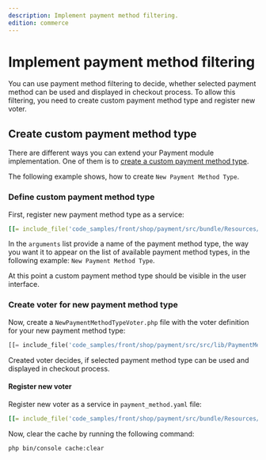 ```yaml
---
description: Implement payment method filtering.
edition: commerce
---
```


# Implement payment method filtering

You can use payment method filtering to decide, whether selected payment method can be used and displayed in checkout process.
To allow this filtering, you need to create custom payment method type and register new voter.

## Create custom payment method type

There are different ways you can extend your Payment module implementation. 
One of them is to [create a custom payment method type](extend_payment.md). 

The following example shows, how to create `New Payment Method Type`.

### Define custom payment method type

First, register new payment method type as a service:

``` yaml
[[= include_file('code_samples/front/shop/payment/src/bundle/Resources/config/services/payment_method.yaml', 0, 9) =]]
```

In the `arguments` list provide a name of the payment method type, the way you want it to appear on the list of available payment method types, in the following example: `New Payment Method Type`.

At this point a custom payment method type should be visible in the user interface.

### Create voter for new payment method type

Now, create a `NewPaymentMethodTypeVoter.php` file with the voter definition for your new payment method type:

``` php
[[= include_file('code_samples/front/shop/payment/src/src/lib/PaymentMethod/Voter/NewPaymentMethodTypeVoter.php') =]]
```

Created voter decides, if selected payment method type can be used and displayed in checkout process.

#### Register new voter

Register new voter as a service in `payment_method.yaml` file:

``` yaml
[[= include_file('code_samples/front/shop/payment/src/bundle/Resources/config/services/payment_method.yaml', 10, 13) =]]
```

Now, clear the cache by running the following command:

``` bash
php bin/console cache:clear
```



